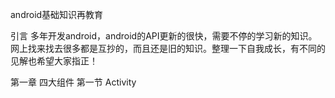android基础知识再教育

引言
多年开发android，android的API更新的很快，需要不停的学习新的知识。网上找来找去很多都是互抄的，而且还是旧的知识。整理一下自我成长，有不同的见解也希望大家指正！

第一章 四大组件
	第一节 Activity
